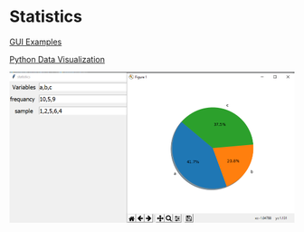 # Statistics
[GUI Examples](https://likegeeks.com/python-gui-examples-tkinter-tutorial/)

[Python Data Visualization](https://www.youtube.com/watch?v=RxvozehYAGs)

![alt txt](https://github.com/AbanoubMoris/Statistics/blob/master/image.png)
